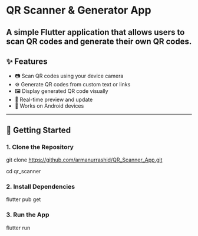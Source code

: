 # QR Scanner & Generator App

A simple Flutter application that allows users to **scan** QR codes and **generate** their own QR codes.
---

## ✨ Features

- 📷 Scan QR codes using your device camera
- ⚙️ Generate QR codes from custom text or links
- 🖼️ Display generated QR code visually
- 🔄 Real-time preview and update
- 📱 Works on Android devices

---

## 🚀 Getting Started

### 1. Clone the Repository
git clone https://github.com/armanurrashid/QR_Scanner_App.git

cd qr_scanner


### 2. Install Dependencies
flutter pub get


### 3. Run the App
flutter run
